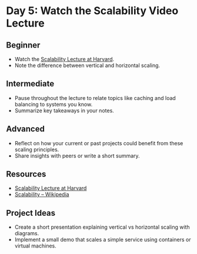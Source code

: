 # Day 5: Watch the Scalability Video Lecture

## Beginner
- Watch the [Scalability Lecture at Harvard](https://www.youtube.com/watch?v=-W9F__D3oY4).
- Note the difference between vertical and horizontal scaling.

## Intermediate
- Pause throughout the lecture to relate topics like caching and load balancing to systems you know.
- Summarize key takeaways in your notes.

## Advanced
- Reflect on how your current or past projects could benefit from these scaling principles.
- Share insights with peers or write a short summary.

## Resources
- [Scalability Lecture at Harvard](https://www.youtube.com/watch?v=-W9F__D3oY4)
- [Scalability – Wikipedia](https://en.wikipedia.org/wiki/Scalability)

## Project Ideas
- Create a short presentation explaining vertical vs horizontal scaling with diagrams.
- Implement a small demo that scales a simple service using containers or virtual machines.
